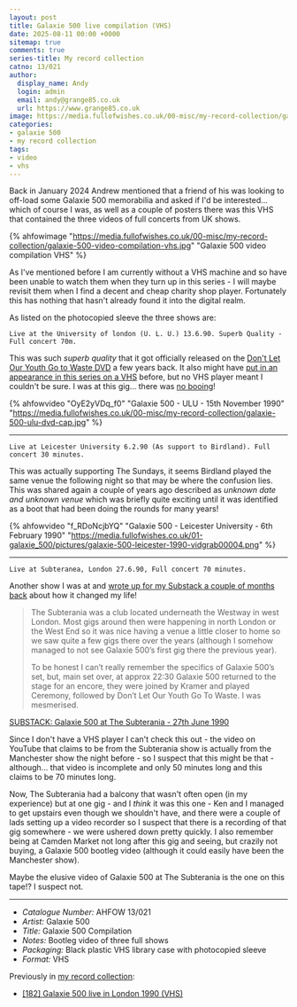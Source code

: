 ```yaml
---
layout: post
title: Galaxie 500 live compilation (VHS)
date: 2025-08-11 00:00 +0000
sitemap: true
comments: true
series-title: My record collection
catno: 13/021
author:
  display_name: Andy
  login: admin
  email: andy@grange85.co.uk
  url: https://www.grange85.co.uk
image: https://media.fullofwishes.co.uk/00-misc/my-record-collection/galaxie-500-video-compilation-vhs.jpg
categories:
- galaxie 500
- my record collection
tags:
- video
- vhs
---
```

Back in January 2024 Andrew mentioned that a friend of his was looking to off-load some Galaxie 500 memorabilia and asked if I'd be interested... which of course I was, as well as a couple of posters there was this VHS that contained the three videos of full concerts from UK shows.

{% ahfowimage "https://media.fullofwishes.co.uk/00-misc/my-record-collection/galaxie-500-video-compilation-vhs.jpg" "Galaxie 500 video compilation VHS" %}

As I've mentioned before I am currently without a VHS machine and so have been unable to watch them when they turn up in this series - I will maybe revisit them when I find a decent and cheap charity shop player. Fortunately this has nothing that hasn't already found it into the digital realm.

As listed on the photocopied sleeve the three shows are:

    Live at the University of london (U. L. U.) 13.6.90. Superb Quality - Full concert 70m.

This was such _superb quality_ that it got officially released on the [Don't Let Our Youth Go to Waste DVD](/2024/11/11/my-record-collection-187-don-t-let-our-youth-go-to-waste-dvd/) a few years back. It also might have [put in an appearance in this series on a VHS](/2025/01/30/my-record-collection-galaxie-500-university-of-london-6-3-90/) before, but no VHS player meant I couldn't be sure. I was at this gig... there was [no booing](/2025/08/07/my-record-collection-galaxie-500-this-is-our-music-japanese-cd/)!

{% ahfowvideo "OyE2yVDq_f0" "Galaxie 500 - ULU - 15th November 1990" "https://media.fullofwishes.co.uk/00-misc/my-record-collection/galaxie-500-ulu-dvd-cap.jpg" %}

---

    Live at Leicester University 6.2.90 (As support to Birdland). Full concert 30 minutes.

This was actually supporting The Sundays, it seems Birdland played the same venue the following night so that may be where the confusion lies. This was shared again a couple of years ago described as _unknown date and unknown venue_ which was briefly quite exciting until it was identified as a boot that had been doing the rounds for many years!

{% ahfowvideo "f_RDoNcjbYQ" "Galaxie 500 - Leicester University - 6th February 1990" "https://media.fullofwishes.co.uk/01-galaxie_500/pictures/galaxie-500-leicester-1990-vidgrab00004.png" %}

---

    Live at Subteranea, London 27.6.90, Full concert 70 minutes.

Another show I was at and [wrote up for my Substack a couple of months back](https://aheadfullofwishes.substack.com/p/galaxie-500-at-the-subterania-27th) about how it changed my life!

<blockquote>
<p>The Subterania was a club located underneath the Westway in west London. Most gigs around then were happening in north London or the West End so it was nice having a venue a little closer to home so we saw quite a few gigs there over the years (although I somehow managed to not see Galaxie 500’s first gig there the previous year).</p>

<p>To be honest I can’t really remember the specifics of Galaxie 500’s set, but, main set over, at approx 22:30 Galaxie 500 returned to the stage for an encore, they were joined by Kramer and played Ceremony, followed by Don’t Let Our Youth Go To Waste. I was mesmerised.</p>
</blockquote>
<p class="caption"><a href="https://aheadfullofwishes.substack.com/p/d50ef4d1-9349-46eb-8b23-b252d075ac6b">SUBSTACK: Galaxie 500 at The Subterania - 27th June 1990</a></p>

Since I don't have a VHS player I can't check this out - the video on YouTube that claims to be from the Subterania show is actually from the Manchester show the night before - so I suspect that this might be that - although... that video is incomplete and only 50 minutes long and this claims to be 70 minutes long. 

Now, The Subterania had a balcony that wasn't often open (in my experience) but at one gig - and I _think_ it was this one - Ken and I managed to get upstairs even though we shouldn't have, and there were a couple of lads setting up a video recorder so I suspect that there is a recording of that gig somewhere - we were ushered down pretty quickly. I also remember being at Camden Market not long after this gig and seeing, but crazily not buying, a Galaxie 500 bootleg video (although it could easily have been the Manchester show).

Maybe the elusive video of Galaxie 500 at The Subterania is the one on this tape!? I suspect not.

---

 - *Catalogue Number:* AHFOW 13/021
 - *Artist:* Galaxie 500
 - *Title:* Galaxie 500 Compilation
 - *Notes:* Bootleg video of three full shows
 - *Packaging:* Black plastic VHS library case with photocopied sleeve
 - *Format:* VHS

Previously in [my record collection](/category/my-record-collection):
 - [[182] Galaxie 500 live in London 1990 (VHS)](http://moonshot.local:4040/2024/09/30/my-record-collection-175-galaxie-500-at-ulu-vhs/)


